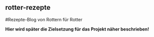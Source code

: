 ## rotter-rezepte
#Rezepte-Blog von Rottern für Rotter

**Hier wird später die Zielsetzung für das Projekt näher beschrieben!**


